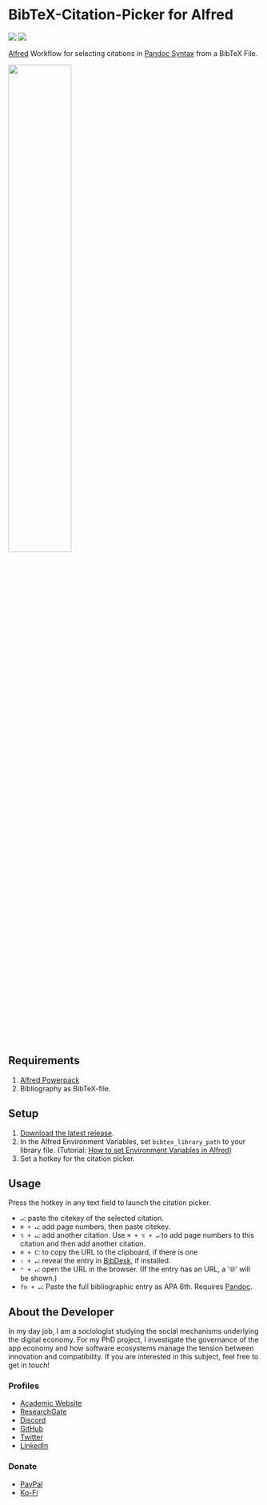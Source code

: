 # BibTeX-Citation-Picker for Alfred
![](https://img.shields.io/github/downloads/chrisgrieser/alfred-bibtex-citation-picker/total?label=Total%20Downloads&style=plastic) ![](https://img.shields.io/github/v/release/chrisgrieser/alfred-bibtex-citation-picker?label=Latest%20Release&style=plastic)

[Alfred](https://www.alfredapp.com/) Workflow for selecting citations in [Pandoc Syntax](https://pandoc.org/MANUAL.html#citation-syntax) from a BibTeX File.

<img width=50% src="https://user-images.githubusercontent.com/73286100/132755578-cce9892e-d3c0-4ba3-9666-4649d8b96202.png">

## Requirements
1. [Alfred Powerpack](https://www.alfredapp.com/powerpack/)
2. Bibliography as BibTeX-file.

## Setup
1. [Download the latest release](https://github.com/chrisgrieser/alfred-bibtex-citation-picker/releases/latest).
2. In the Alfred Environment Variables, set `bibtex_library_path` to your library file. (Tutorial: [How to set Environment Variables in Alfred](https://www.alfredapp.com/help/workflows/advanced/variables/#environment))
3. Set a hotkey for the citation picker.

## Usage
Press the hotkey in any text field to launch the citation picker.
- `↵`: paste the citekey of the selected citation.
- `⌘ + ↵`: add page numbers, then paste citekey.
- `⌥ + ↵`:  add another citation. Use  `⌘ + ⌥ + ↵` to add page numbers to this citation and then add another citation.
- `⌘ + C`: to copy the URL to the clipboard, if there is one
- `⇧ + ↵`: reveal the entry in [BibDesk](http://bibdesk.sourceforge.net), if installed.
- `⌃ + ↵`: open the URL in the browser. (If the entry has an URL, a '🌐' will be shown.)
- `fn + ↵`: Paste the full bibliographic entry as APA 6th. Requires [Pandoc](https://pandoc.org).

## About the Developer
In my day job, I am a sociologist studying the social mechanisms underlying the digital economy. For my PhD project, I investigate the governance of the app economy and how software ecosystems manage the tension between innovation and compatibility. If you are interested in this subject, feel free to get in touch!

### Profiles
- [Academic Website](https://chris-grieser.de/)
- [ResearchGate](https://www.researchgate.net/profile/Christopher-Grieser)
- [Discord](https://discordapp.com/users/462774483044794368/)
- [GitHub](https://github.com/chrisgrieser/)
- [Twitter](https://twitter.com/pseudo_meta)
- [LinkedIn](https://www.linkedin.com/in/christopher-grieser-ba693b17a/) <!-- markdown-link-check-disable-line -->

### Donate
- [PayPal](https://www.paypal.com/PayPalme/ChrisGrieser)
- [Ko-Fi](https://ko-fi.com/pseudometa) <!-- markdown-link-check-disable-line -->

